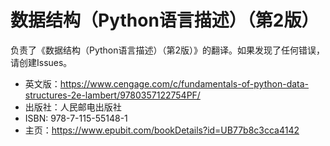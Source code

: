 # 数据结构（Python语言描述）（第2版）

负责了《数据结构（Python语言描述）（第2版）》的翻译。如果发现了任何错误，请创建Issues。

* 英文版：https://www.cengage.com/c/fundamentals-of-python-data-structures-2e-lambert/9780357122754PF/
* 出版社：人民邮电出版社
* ISBN: 978-7-115-55148-1
* 主页：https://www.epubit.com/bookDetails?id=UB77b8c3cca4142
